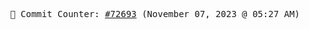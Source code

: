 <p align="center">
    <samp>
        📮 Commit Counter: <a href="https://github.com/Javascript-void0/Javascript-void0/commits/main">#72693</a> (November 07, 2023 @ 05:27 AM)
    </samp>
</p>